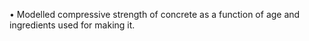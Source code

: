 •	Modelled compressive strength of concrete as a function of age and ingredients used for making it.
